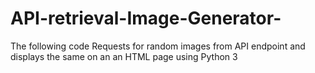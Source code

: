 # API-retrieval-Image-Generator-
The following code Requests for random images from API endpoint and displays the same on an an HTML page using Python 3
